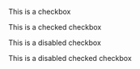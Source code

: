 <!-- example-start -->
<ti-checkbox>This is a checkbox</ti-checkbox>
<!-- example-end -->

<!-- example-start -->
<ti-checkbox checked>This is a checked checkbox</ti-checkbox>
<!-- example-end -->

<!-- example-start -->
<ti-checkbox disabled>This is a disabled checkbox</ti-checkbox>
<!-- example-end -->

<!-- example-start -->
<ti-checkbox checked disabled>This is a disabled checked checkbox</ti-checkbox>
<!-- example-end -->

